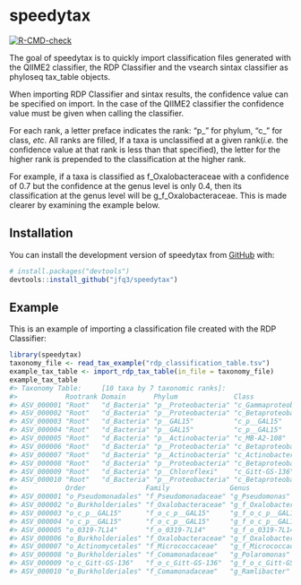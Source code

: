 
<!-- README.md is generated from README.Rmd. Please edit that file -->

# speedytax

<!-- badges: start -->

[![R-CMD-check](https://github.com/jfq3/speedytax/actions/workflows/R-CMD-check.yaml/badge.svg)](https://github.com/jfq3/speedytax/actions/workflows/R-CMD-check.yaml)
<!-- badges: end -->

The goal of speedytax is to quickly import classification files
generated with the QIIME2 classifier, the RDP Classifier and the vsearch
sintax classifier as phyloseq tax_table objects.

When importing RDP Classifier and sintax results, the confidence value
can be specified on import. In the case of the QIIME2 classifier the
confidence value must be given when calling the classifier.

For each rank, a letter preface indicates the rank: “p\_” for phylum,
“c\_” for class, *etc*. All ranks are filled, If a taxa is unclassified
at a given rank(*i.e.* the confidence value at that rank is less than
that specified), the letter for the higher rank is prepended to the
classification at the higher rank.

For example, if a taxa is classified as f_Oxalobacteraceae with a
confidence of 0.7 but the confidence at the genus level is only 0.4,
then its classification at the genus level will be g_f_Oxalobacteraceae.
This is made clearer by examining the example below.

## Installation

You can install the development version of speedytax from
[GitHub](https://github.com/) with:

``` r
# install.packages("devtools")
devtools::install_github("jfq3/speedytax")
```

## Example

This is an example of importing a classification file created with the
RDP Classifier:

``` r
library(speedytax)
taxonomy_file <- read_tax_example("rdp_classification_table.tsv")
example_tax_table <- import_rdp_tax_table(in_file = taxonomy_file)
example_tax_table
#> Taxonomy Table:     [10 taxa by 7 taxonomic ranks]:
#>            Rootrank Domain       Phylum              Class                  
#> ASV_000001 "Root"   "d_Bacteria" "p__Proteobacteria" "c_Gammaproteobacteria"
#> ASV_000002 "Root"   "d_Bacteria" "p__Proteobacteria" "c_Betaproteobacteria" 
#> ASV_000003 "Root"   "d_Bacteria" "p__GAL15"          "c_p__GAL15"           
#> ASV_000004 "Root"   "d_Bacteria" "p__GAL15"          "c_p__GAL15"           
#> ASV_000005 "Root"   "d_Bacteria" "p__Actinobacteria" "c_MB-A2-108"          
#> ASV_000006 "Root"   "d_Bacteria" "p__Proteobacteria" "c_Betaproteobacteria" 
#> ASV_000007 "Root"   "d_Bacteria" "p__Actinobacteria" "c_Actinobacteria"     
#> ASV_000008 "Root"   "d_Bacteria" "p__Proteobacteria" "c_Betaproteobacteria" 
#> ASV_000009 "Root"   "d_Bacteria" "p__Chloroflexi"    "c_Gitt-GS-136"        
#> ASV_000010 "Root"   "d_Bacteria" "p__Proteobacteria" "c_Betaproteobacteria" 
#>            Order               Family               Genus                 
#> ASV_000001 "o_Pseudomonadales" "f_Pseudomonadaceae" "g_Pseudomonas"       
#> ASV_000002 "o_Burkholderiales" "f_Oxalobacteraceae" "g_f_Oxalobacteraceae"
#> ASV_000003 "o_c_p__GAL15"      "f_o_c_p__GAL15"     "g_f_o_c_p__GAL15"    
#> ASV_000004 "o_c_p__GAL15"      "f_o_c_p__GAL15"     "g_f_o_c_p__GAL15"    
#> ASV_000005 "o_0319-7L14"       "f_o_0319-7L14"      "g_f_o_0319-7L14"     
#> ASV_000006 "o_Burkholderiales" "f_Oxalobacteraceae" "g_f_Oxalobacteraceae"
#> ASV_000007 "o_Actinomycetales" "f_Micrococcaceae"   "g_f_Micrococcaceae"  
#> ASV_000008 "o_Burkholderiales" "f_Comamonadaceae"   "g_Polaromonas"       
#> ASV_000009 "o_c_Gitt-GS-136"   "f_o_c_Gitt-GS-136"  "g_f_o_c_Gitt-GS-136" 
#> ASV_000010 "o_Burkholderiales" "f_Comamonadaceae"   "g_Ramlibacter"
```
